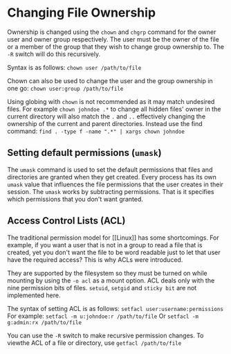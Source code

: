 # Changing File Ownership
Ownership is changed using the `chown` and `chgrp` command for the owner user and owner group respectively. The user must be the owner of the file or a member of the group that they wish to change group ownership to. The `-R` switch will do this recursively.

Syntax is as follows:
`chown user /path/to/file`

Chown can also be used to change the user and the group ownership in one go:
`chown user:group /path/to/file`

Using globing with `chown` is not recommended as it may match undesired files. For example `chown johndoe .*` to change all hidden files' owner in the current directory will also match the `.` and `..` effectively changing the ownership of the current and parent directories. Instead use the find command: `find . -type f -name ".*" | xargs chown johndoe`

## Setting default permissions (`umask`)
The `umask` command is used to set the default permissions that files and directories are granted when they get created. Every process has its own `umask` value that influences the file permissions that the user creates in their session. The `umask` works by subtracting permissions. That is it specifies which permissions that you don't want granted. 

## Access Control Lists (ACL)
The traditional permission model for [[Linux]] has some shortcomings. For example, if you want a user that is not in a group to read a file that is created, yet you don't want the file to be word readable just to let that user have the required access? This is why ACLs were introduced.

They are supported by the filesystem so they must be turned on while mounting by using the `-o acl` as a mount option. ACL deals only with the nine permission bits of files. `setuid`, `setgid` and `sticky bit` are not implemented here.

The syntax of setting ACL is as follows:
`setfacl user:username:permissions`
For example: `setfacl -m u:johndoe:r /path/to/file`
Or `setfacl -m g:admin:rx /path/to/file`

You can use the `-R` switch to make recursive permission changes. To viewthe ACL of a file or directory, use `getfacl /path/to/file`